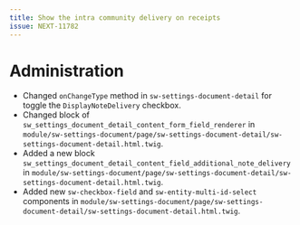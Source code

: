 ```yaml
---
title: Show the intra community delivery on receipts
issue: NEXT-11782
---
```

# Administration
*  Changed `onChangeType` method in `sw-settings-document-detail` for toggle the `DisplayNoteDelivery` checkbox.
*  Changed block of `sw_settings_document_detail_content_form_field_renderer` in `module/sw-settings-document/page/sw-settings-document-detail/sw-settings-document-detail.html.twig`.
*  Added a new block `sw_settings_document_detail_content_field_additional_note_delivery` in `module/sw-settings-document/page/sw-settings-document-detail/sw-settings-document-detail.html.twig`.
*  Added new `sw-checkbox-field` and `sw-entity-multi-id-select` components in `module/sw-settings-document/page/sw-settings-document-detail/sw-settings-document-detail.html.twig`.
